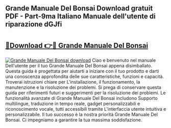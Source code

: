 ## Grande Manuale Del Bonsai Download gratuit PDF - Part-9ma Italiano Manuale dell'utente di riparazione dGJfi

# <h2><a href="http://dfbjl8.blite.top/?on=Grande+Manuale+Del+Bonsai">🔗Download 👉🔴 Grande Manuale Del Bonsai</a></h2>

[![Grande Manuale Del Bonsai download](https://i.imgur.com/lujVjoI.png)](http://dfbjl8.blite.top/?on=Grande+Manuale+Del+Bonsai)
Ciao e benvenuto nel manuale Dell'utente per il tuo Grande Manuale Del Bonsai appena disimballato. Questa guida è progettata per aiutarti a iniziare con il tuo prodotto e darti una conoscenza approfondita delle sue caratteristiche, funzioni e capacità. Troverai istruzioni chiare per L'installazione, il funzionamento, la manutenzione e la risoluzione dei problemi. Si prega di conservare questa guida per riferimenti futuri e suggerimenti per la risoluzione dei problemi. Le funzionalità avanzate di Grande Manuale Del Bonsai includono Supporto multilingue, traduzione in tempo reale, gadget personalizzabili e riconoscimento vocale, tutti accessibili tramite L'interfaccia utente intuitiva e personalizzabile. Il tuo successo è la nostra priorità Grande Manuale Del Bonsai. Ci impegniamo a garantire la tua massima soddisfazione.

